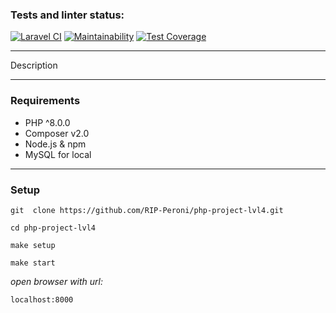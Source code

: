 ### Tests and linter status:
[![Laravel CI](https://github.com/RIP-Peroni/php-project-lvl4/actions/workflows/laravel-ci.yml/badge.svg)](https://github.com/RIP-Peroni/php-project-lvl4/actions/workflows/laravel-ci.yml)
[![Maintainability](https://api.codeclimate.com/v1/badges/fc3b021995490444fcf0/maintainability)](https://codeclimate.com/github/RIP-Peroni/php-project-lvl4/maintainability)
[![Test Coverage](https://api.codeclimate.com/v1/badges/fc3b021995490444fcf0/test_coverage)](https://codeclimate.com/github/RIP-Peroni/php-project-lvl4/test_coverage)
***
Description
***
### Requirements
* PHP ^8.0.0
* Composer v2.0
* Node.js & npm
* MySQL for local
***
### Setup
```
git  clone https://github.com/RIP-Peroni/php-project-lvl4.git
```
```
cd php-project-lvl4
```
```
make setup
```
```
make start
```
*open browser with url:* <br>
```
localhost:8000
```
